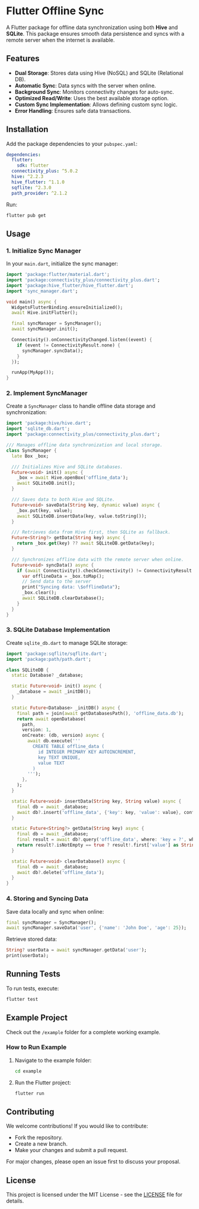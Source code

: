 # Flutter Offline Sync

A Flutter package for offline data synchronization using both **Hive** and **SQLite**. This package ensures smooth data persistence and syncs with a remote server when the internet is available.

## Features
- **Dual Storage**: Stores data using Hive (NoSQL) and SQLite (Relational DB).
- **Automatic Sync**: Data syncs with the server when online.
- **Background Sync**: Monitors connectivity changes for auto-sync.
- **Optimized Read/Write**: Uses the best available storage option.
- **Custom Sync Implementation**: Allows defining custom sync logic.
- **Error Handling**: Ensures safe data transactions.

## Installation
Add the package dependencies to your `pubspec.yaml`:

```yaml
dependencies:
  flutter:
    sdk: flutter
  connectivity_plus: ^5.0.2
  hive: ^2.2.3
  hive_flutter: ^1.1.0
  sqflite: ^2.3.0
  path_provider: ^2.1.2
```

Run:
```sh
flutter pub get
```

## Usage

### 1. Initialize Sync Manager
In your `main.dart`, initialize the sync manager:

```dart
import 'package:flutter/material.dart';
import 'package:connectivity_plus/connectivity_plus.dart';
import 'package:hive_flutter/hive_flutter.dart';
import 'sync_manager.dart';

void main() async {
  WidgetsFlutterBinding.ensureInitialized();
  await Hive.initFlutter();

  final syncManager = SyncManager();
  await syncManager.init();

  Connectivity().onConnectivityChanged.listen((event) {
    if (event != ConnectivityResult.none) {
      syncManager.syncData();
    }
  });

  runApp(MyApp());
}
```

### 2. Implement SyncManager
Create a `SyncManager` class to handle offline data storage and synchronization:

```dart
import 'package:hive/hive.dart';
import 'sqlite_db.dart';
import 'package:connectivity_plus/connectivity_plus.dart';

/// Manages offline data synchronization and local storage.
class SyncManager {
  late Box _box;

  /// Initializes Hive and SQLite databases.
  Future<void> init() async {
    _box = await Hive.openBox('offline_data');
    await SQLiteDB.init();
  }

  /// Saves data to both Hive and SQLite.
  Future<void> saveData(String key, dynamic value) async {
    _box.put(key, value);
    await SQLiteDB.insertData(key, value.toString());
  }

  /// Retrieves data from Hive first, then SQLite as fallback.
  Future<String?> getData(String key) async {
    return _box.get(key) ?? await SQLiteDB.getData(key);
  }

  /// Synchronizes offline data with the remote server when online.
  Future<void> syncData() async {
    if (await Connectivity().checkConnectivity() != ConnectivityResult.none) {
      var offlineData = _box.toMap();
      // Send data to the server
      print("Syncing data: \$offlineData");
      _box.clear();
      await SQLiteDB.clearDatabase();
    }
  }
}
```

### 3. SQLite Database Implementation
Create `sqlite_db.dart` to manage SQLite storage:

```dart
import 'package:sqflite/sqflite.dart';
import 'package:path/path.dart';

class SQLiteDB {
  static Database? _database;

  static Future<void> init() async {
    _database = await _initDB();
  }

  static Future<Database> _initDB() async {
    final path = join(await getDatabasesPath(), 'offline_data.db');
    return await openDatabase(
      path,
      version: 1,
      onCreate: (db, version) async {
        await db.execute('''
          CREATE TABLE offline_data (
            id INTEGER PRIMARY KEY AUTOINCREMENT,
            key TEXT UNIQUE,
            value TEXT
          )
        ''');
      },
    );
  }

  static Future<void> insertData(String key, String value) async {
    final db = await _database;
    await db?.insert('offline_data', {'key': key, 'value': value}, conflictAlgorithm: ConflictAlgorithm.replace);
  }

  static Future<String?> getData(String key) async {
    final db = await _database;
    final result = await db?.query('offline_data', where: 'key = ?', whereArgs: [key]);
    return result?.isNotEmpty == true ? result!.first['value'] as String : null;
  }

  static Future<void> clearDatabase() async {
    final db = await _database;
    await db?.delete('offline_data');
  }
}
```

### 4. Storing and Syncing Data
Save data locally and sync when online:

```dart
final syncManager = SyncManager();
await syncManager.saveData('user', {'name': 'John Doe', 'age': 25});
```

Retrieve stored data:

```dart
String? userData = await syncManager.getData('user');
print(userData);
```

## Running Tests
To run tests, execute:
```sh
flutter test
```

## Example Project
Check out the `/example` folder for a complete working example.

### How to Run Example
1. Navigate to the example folder:
   ```sh
   cd example
   ```
2. Run the Flutter project:
   ```sh
   flutter run
   ```

## Contributing
We welcome contributions! If you would like to contribute:
- Fork the repository.
- Create a new branch.
- Make your changes and submit a pull request.

For major changes, please open an issue first to discuss your proposal.

## License
This project is licensed under the MIT License - see the [LICENSE](LICENSE) file for details.

